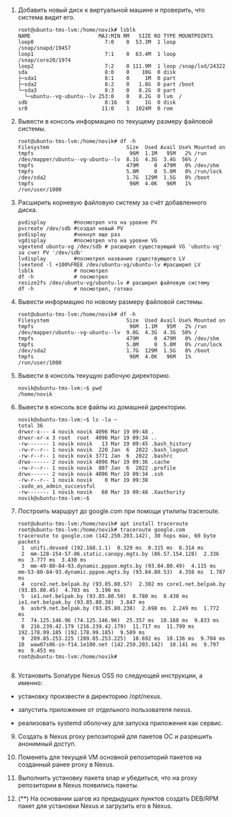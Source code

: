 1. Добавить новый диск к виртуальной машине и проверить, что система видит его.
    ```console
    root@ubuntu-tms-lvm:/home/novik# lsblk
    NAME                      MAJ:MIN RM   SIZE RO TYPE MOUNTPOINTS
    loop0                       7:0    0  53.3M  1 loop /snap/snapd/19457
    loop1                       7:1    0  63.4M  1 loop /snap/core20/1974
    loop2                       7:2    0 111.9M  1 loop /snap/lxd/24322
    sda                         8:0    0    10G  0 disk
    ├─sda1                      8:1    0     1M  0 part
    ├─sda2                      8:2    0   1.8G  0 part /boot
    └─sda3                      8:3    0   8.2G  0 part
      └─ubuntu--vg-ubuntu--lv 253:0    0   8.2G  0 lvm  /
    sdb                         8:16   0     1G  0 disk
    sr0                        11:0    1  1024M  0 rom

    ```
2. Вывести в консоль информацию по текущему размеру файловой системы.
    ```console
    root@ubuntu-tms-lvm:/home/novik# df -h
    Filesystem                         Size  Used Avail Use% Mounted on
    tmpfs                               96M  1.1M   95M   2% /run
    /dev/mapper/ubuntu--vg-ubuntu--lv  8.1G  4.3G  3.4G  56% /
    tmpfs                              479M     0  479M   0% /dev/shm
    tmpfs                              5.0M     0  5.0M   0% /run/lock
    /dev/sda2                          1.7G  129M  1.5G   8% /boot
    tmpfs                               96M  4.0K   96M   1% /run/user/1000

    ```
3. Расширить корневую файловую систему за счёт добавленного диска.
    ```console
    pvdisplay         #посмотрел что на уровне PV
    pvcreate /dev/sdb #создал новый PV
    pvdisplay         #чекнул еще раз
    vgdisplay         #посмотрел что на уровне VG
    vgextend ubuntu-vg /dev/sdb # расширил существующий VG 'ubuntu-vg' за счет PV '/dev/sdb'
    lvdisplay         #посмотрел название существующего LV
    lvextend -l +100%FREE /dev/ubuntu-vg/ubuntu-lv #расширил LV
    lsblk             # посмотрел
    df -h             # посмотрел
    resize2fs /dev/ubuntu-vg/ubuntu-lv # расширил файловую систему
    df -h             # посмотрел, готово
    ```
4. Вывести информацию по новому размеру файловой системы.
    ```console
    root@ubuntu-tms-lvm:/home/novik# df -h
    Filesystem                         Size  Used Avail Use% Mounted on
    tmpfs                               96M  1.1M   95M   2% /run
    /dev/mapper/ubuntu--vg-ubuntu--lv  9.0G  4.3G  4.3G  50% /
    tmpfs                              479M     0  479M   0% /dev/shm
    tmpfs                              5.0M     0  5.0M   0% /run/lock
    /dev/sda2                          1.7G  129M  1.5G   8% /boot
    tmpfs                               96M  4.0K   96M   1% /run/user/1000

    ```
5. Вывести в консоль текущую рабочую директорию.
    ```console
    novik@ubuntu-tms-lvm:~$ pwd
    /home/novik

    ```
6. Вывести в консоль все файлы из домашней директории.
    ```console
    novik@ubuntu-tms-lvm:~$ ls -la ~
    total 36
    drwxr-x--- 4 novik novik 4096 Mar 19 09:48 .
    drwxr-xr-x 3 root  root  4096 Mar 19 09:34 ..
    -rw------- 1 novik novik   13 Mar 19 09:45 .bash_history
    -rw-r--r-- 1 novik novik  220 Jan  6  2022 .bash_logout
    -rw-r--r-- 1 novik novik 3771 Jan  6  2022 .bashrc
    drwx------ 2 novik novik 4096 Mar 19 09:36 .cache
    -rw-r--r-- 1 novik novik  807 Jan  6  2022 .profile
    drwx------ 2 novik novik 4096 Mar 19 09:34 .ssh
    -rw-r--r-- 1 novik novik    0 Mar 19 09:38 .sudo_as_admin_successful
    -rw------- 1 novik novik   60 Mar 19 09:48 .Xauthority
    novik@ubuntu-tms-lvm:~$

    ```
7. Построить маршрут до google.com при помощи утилиты traceroute.
    ```console
    root@ubuntu-tms-lvm:/home/novik# apt install traceroute
    root@ubuntu-tms-lvm:/home/novik# traceroute google.com
    traceroute to google.com (142.250.203.142), 30 hops max, 60 byte packets
     1  unifi.devxed (192.168.1.1)  0.329 ms  0.315 ms  0.314 ms
     2  mm-128-154-57-86.static.canopy.mgts.by (86.57.154.128)  2.336 ms  3.777 ms  3.430 ms
     3  mm-49-80-84-93.dynamic.pppoe.mgts.by (93.84.80.49)  4.115 ms mm-53-80-84-93.dynamic.pppoe.mgts.by (93.84.80.53)  4.358 ms  1.787 ms
     4  core2.net.belpak.by (93.85.80.57)  2.302 ms core1.net.belpak.by (93.85.80.45)  4.703 ms  3.196 ms
     5  ie1.net.belpak.by (93.85.80.50)  8.780 ms  8.438 ms ie1.net.belpak.by (93.85.80.38)  3.847 ms
     6  asbr9.net.belpak.by (93.85.80.238)  2.698 ms  2.249 ms  1.772 ms
     7  74.125.146.96 (74.125.146.96)  25.357 ms  10.168 ms  9.833 ms
     8  216.239.42.179 (216.239.42.179)  11.717 ms  11.799 ms 192.178.99.185 (192.178.99.185)  9.589 ms
     9  209.85.253.225 (209.85.253.225)  10.692 ms  10.136 ms  9.704 ms
    10  waw07s06-in-f14.1e100.net (142.250.203.142)  10.141 ms  9.797 ms  9.453 ms
    root@ubuntu-tms-lvm:/home/novik#


    ```
8. Установить Sonatype Nexus OSS по следующей инструкции, а именно:
- установку произвести в директорию /opt/nexus.

- запустить приложение от отдельного пользователя nexus.

- реализовать systemd оболочку для запуска приложения как сервис.

9. Создать в Nexus proxy репозиторий для пакетов ОС и разрешить анонимный доступ.

10. Поменять для текущей VM основной репозиторий пакетов на созданный ранее proxy в Nexus.

11. Выполнить установку пакета snap и убедиться, что на proxy репозитории в Nexus появились пакеты.

12. (**) На основании шагов из предыдущих пунктов создать DEB/RPM пакет для установки Nexus и загрузить его в Nexus.

